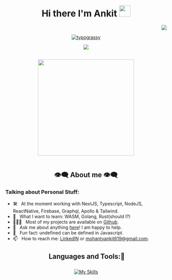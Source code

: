 
<h1 align="center">Hi there I'm Ankit <img src="https://media.giphy.com/media/hvRJCLFzcasrR4ia7z/giphy.gif" width="35px" height="35px"></h1>
<p align="right">
    <img src="https://komarev.com/ghpvc/?username=Ankitmohanty2&color=ff69b4&style=plastic&label=👀+Profile+Views">
</p>


<div align="center">
<a href="https://github.com/kawarimidoll/typograssy">
    <img alt="typograssy" src="https://typograssy.deno.dev/api?text=%E3%82%B8%E3%83%A7%E3%83%B3%E3%81%A7%E3%81%99%E3%80%82%E3%81%93%E3%82%93%E3%81%AB%E3%81%A1%E3%81%AF&l0=none&l1=82d9d0&l2=027353&l3=038c4c&l4=01402e&bg=none&frame=none&speed=100&comment=">
</a>
    <p>
        <img draggable="false"style="witdh:119xp;height:20xp;" src="https://komarev.com/ghpvc/?username=Ankitmohanty2&style=for-the-badge&color=1C8C8C">
        </a>
    </p>

</div>



<body>
<br>
<div align="center">
<img src="https://media.tenor.com/rH0jFMF5z3AAAAAC/kirito-sao.gif" width="300px">
</div>
<br>

<h2 align="center"> 👁️‍🗨️ About me 👁️‍🗨️ </h2>

 ### Talking about Personal Stuff:

- 🛠 &nbsp; At the moment working with NextJS, Typescript, NodeJS, ReactNative, Firebase, Graphql, Apollo & Tailwind.
- 👀 &nbsp; What I want to learn: WASM, Golang, Rust(should I?)
- 👨🏻‍💻 &nbsp; Most of my projects are available on [Github](https://github.com/Ankitmohanty2).
- 💬 &nbsp; Ask me about anything [here](https://www.linkedin.com/in/ankit-mohanty-3036ba209/)! I am happy to help.
- 👾 &nbsp; Fun fact: undefined can be defined in Javascript. <!-- > var some_var; undefined > some_var == undefined true > undefined = 'i am undefined' -->
- 📫 &nbsp; How to reach me: [LinkedIN](https://www.linkedin.com/in/ankit-mohanty-3036ba209/) or mohantyankit619@gmail.com.
<!-- - 🚀 &nbsp; I’m currently learning Full Stack Development. -->

<div>
<h2 align="center"> Languages and Tools:📖 </h2>
</div>
<div align = "center">
<p align = "center">
     <a href="https://skillicons.dev">
        <img style="margin: 10px"src="https://skillicons.dev/icons?i=javascript,ts,bash,linux,git,github,java,prisma,py,nodejs,c,cpp,css,html,react,aws,express,materialui,mongodb,postgres,graphql,postman,docker,next,redux,vite,vscode,bun&perline=8"alt="My Skills"/> 
    </a>
</p>
</div>
<br>

